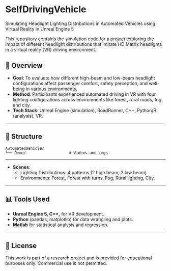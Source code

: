 # SelfDrivingVehicle
Simulating Headlight Lighting Distributions in Automated Vehicles using Virtual Reality in Unreal Engine 5

This repository contains the simulation code for a project exploring the 
impact of different headlight distributions that imitate HD Matrix headlights in a virtual reality (VR) driving environment.

## 📌 Overview

- **Goal**: To evaluate how different high-beam and low-beam headlight configurations affect passenger comfort, safety perception, and well-being in various environments.
- **Method**: Participants experienced automated driving in VR with four lighting configurations across environments like forest, rural roads, fog, and city.
- **Tech Stack**: Unreal Engine (simulation), RoadRunner, C++, Python/R (analysis), VR.

---

## 📁 Structure

```
AutomatedVehicle/
└── Demo/                   # Videos and imgs
```

---

- **Scenes**:
  - Lighting Distributions: 4 patterns (2 high beam, 2 low beam)
  - Environments: Forest, Forest with turns, Fog, Rural lighting, City.

---

## 📊 Tools Used

- **Unreal Engine 5, C++,** for VR development.
- **Python** (pandas, matplotlib) for data wrangling and plots.
- **Matlab** for statistical analysis and regression.

---

## 📄 License

This work is part of a research project and is provided for educational purposes only. Commercial use is not permitted.
